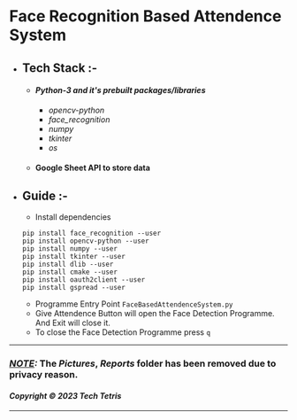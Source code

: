 # Face Recognition Based Attendence System 

- ## Tech Stack :-
    - #### ***Python-3 and it's prebuilt packages/libraries***
        - *opencv-python*
        - *face_recognition*
        - *numpy*
        - *tkinter*
        - *os*
    - #### ****Google Sheet API to store data****
- ## Guide :-
  - Install dependencies
  ```
  pip install face_recognition --user
  pip install opencv-python --user
  pip install numpy --user
  pip install tkinter --user
  pip install dlib --user
  pip install cmake --user
  pip install oauth2client --user
  pip install gspread --user
  ```
  - Programme Entry Point ```FaceBasedAttendenceSystem.py```
  - Give Attendence Button will open the Face Detection Programme. And Exit will close it.
  - To close the Face Detection Programme press `q`
---
### ***<u>NOTE</u>:*** The *Pictures*, *Reports* folder has been removed due to privacy reason.

#### *Copyright © 2023 Tech Tetris*
---
